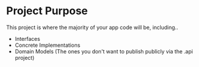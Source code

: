 ﻿# Project Purpose
This project is where the majority of your app code will be, including..
- Interfaces
- Concrete Implementations
- Domain Models (The ones you don't want to publish publicly via the .api project)